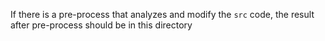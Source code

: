 If there is a pre-process that analyzes and modify the `src` code, the result after pre-process should be in this directory